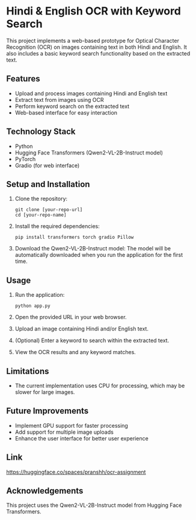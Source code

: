 # Hindi & English OCR with Keyword Search

This project implements a web-based prototype for Optical Character Recognition (OCR) on images containing text in both Hindi and English. It also includes a basic keyword search functionality based on the extracted text.

## Features

- Upload and process images containing Hindi and English text
- Extract text from images using OCR
- Perform keyword search on the extracted text
- Web-based interface for easy interaction

## Technology Stack

- Python
- Hugging Face Transformers (Qwen2-VL-2B-Instruct model)
- PyTorch
- Gradio (for web interface)

## Setup and Installation

1. Clone the repository:
   ```
   git clone [your-repo-url]
   cd [your-repo-name]
   ```

2. Install the required dependencies:
   ```
   pip install transformers torch gradio Pillow
   ```

3. Download the Qwen2-VL-2B-Instruct model:
   The model will be automatically downloaded when you run the application for the first time.

## Usage

1. Run the application:
   ```
   python app.py
   ```

2. Open the provided URL in your web browser.

3. Upload an image containing Hindi and/or English text.

4. (Optional) Enter a keyword to search within the extracted text.

5. View the OCR results and any keyword matches.

## Limitations

- The current implementation uses CPU for processing, which may be slower for large images.

## Future Improvements

- Implement GPU support for faster processing
- Add support for multiple image uploads
- Enhance the user interface for better user experience

## Link

https://huggingface.co/spaces/pranshh/ocr-assignment

## Acknowledgements

This project uses the Qwen2-VL-2B-Instruct model from Hugging Face Transformers.